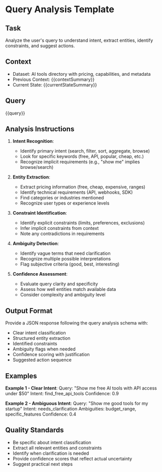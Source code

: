 # Query Analysis Template

## Task
Analyze the user's query to understand intent, extract entities, identify constraints, and suggest actions.

## Context
- Dataset: AI tools directory with pricing, capabilities, and metadata
- Previous Context: {{contextSummary}}
- Current State: {{currentStateSummary}}

## Query
{{query}}

## Analysis Instructions

1. **Intent Recognition**:
   - Identify primary intent (search, filter, sort, aggregate, browse)
   - Look for specific keywords (free, API, popular, cheap, etc.)
   - Recognize implicit requirements (e.g., "show me" implies browse/search)

2. **Entity Extraction**:
   - Extract pricing information (free, cheap, expensive, ranges)
   - Identify technical requirements (API, webhooks, SDK)
   - Find categories or industries mentioned
   - Recognize user types or experience levels

3. **Constraint Identification**:
   - Identify explicit constraints (limits, preferences, exclusions)
   - Infer implicit constraints from context
   - Note any contradictions in requirements

4. **Ambiguity Detection**:
   - Identify vague terms that need clarification
   - Recognize multiple possible interpretations
   - Flag subjective criteria (good, best, interesting)

5. **Confidence Assessment**:
   - Evaluate query clarity and specificity
   - Assess how well entities match available data
   - Consider complexity and ambiguity level

## Output Format
Provide a JSON response following the query analysis schema with:
- Clear intent classification
- Structured entity extraction
- Identified constraints
- Ambiguity flags when needed
- Confidence scoring with justification
- Suggested action sequence

## Examples

**Example 1 - Clear Intent**:
Query: "Show me free AI tools with API access under $50"
Intent: find_free_api_tools
Confidence: 0.9

**Example 2 - Ambiguous Intent**:
Query: "Show me good tools for my startup"
Intent: needs_clarification
Ambiguities: budget_range, specific_features
Confidence: 0.4

## Quality Standards
- Be specific about intent classification
- Extract all relevant entities and constraints
- Identify when clarification is needed
- Provide confidence scores that reflect actual uncertainty
- Suggest practical next steps